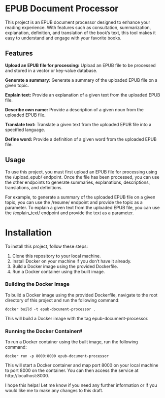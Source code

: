 # **EPUB Document Processor**

This project is an EPUB document processor designed to enhance your reading experience. With features such as consultation, summarization, explanation, definition, and translation of the book’s text, this tool makes it easy to understand and engage with your favorite books.

## **Features**

**Upload an EPUB file for processing:** Upload an EPUB file to be processed and stored in a vector or key-value database.

**Generate a summary:** Generate a summary of the uploaded EPUB file on a given topic.

**Explain text:** Provide an explanation of a given text from the uploaded EPUB file.

**Describe own name:** Provide a description of a given noun from the uploaded EPUB file.

**Translate text:** Translate a given text from the uploaded EPUB file into a specified language.

**Define word:** Provide a definition of a given word from the uploaded EPUB file.

## **Usage**

To use this project, you must first upload an EPUB file for processing using the /upload_epub/ endpoint. Once the file has been processed, you can use the other endpoints to generate summaries, explanations, descriptions, translations, and definitions.

For example, to generate a summary of the uploaded EPUB file on a given topic, you can use the /resume/ endpoint and provide the topic as a parameter. To explain a given text from the uploaded EPUB file, you can use the /explain_text/ endpoint and provide the text as a parameter.

# **Installation**

To install this project, follow these steps:

1. Clone this repository to your local machine.
2. Install Docker on your machine if you don’t have it already.
3. Build a Docker image using the provided Dockerfile.
4. Run a Docker container using the built image.
 
### **Building the Docker Image**

To build a Docker image using the provided Dockerfile, navigate to the root directory of this project and run the following command:

`docker build -t epub-document-processor .`

This will build a Docker image with the tag epub-document-processor.

### **Running the Docker Container**#

To run a Docker container using the built image, run the following command:

`docker run -p 8000:8000 epub-document-processor`

This will start a Docker container and map port 8000 on your local machine to port 8000 on the container. You can then access the service at http://localhost:8000.

I hope this helps! Let me know if you need any further information or if you would like me to make any changes to this draft.
